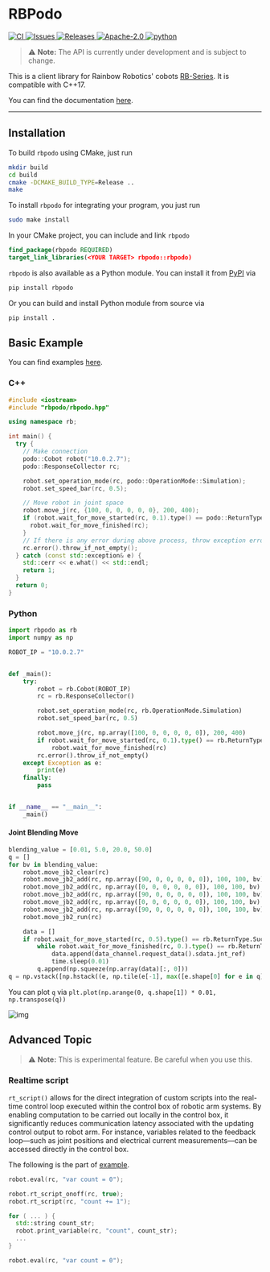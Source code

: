 # RBPodo

<p>
<a href="https://github.com/RainbowRobotics/rbpodo/actions">
<img src="https://img.shields.io/github/actions/workflow/status/RainbowRobotics/rbpodo/release.yml" alt="CI">
</a>
<a href="https://github.com/RainbowRobotics/rbpodo/issues">
<img src="https://img.shields.io/github/issues/RainbowRobotics/rbpodo" alt="Issues">
</a>
<a href="https://github.com/RainbowRobotics/rbpodo/releases">
<img src="https://img.shields.io/github/v/release/RainbowRobotics/rbpodo" alt="Releases">
</a>
<a href="https://github.com/RainbowRobotics/rbpodo/blob/main/LICENSE">
<img src="https://img.shields.io/github/license/RainbowRobotics/rbpodo" alt="Apache-2.0">
</a>
<a href="https://github.com/RainbowRobotics/rbpodo/blob/main/LICENSE">
<img src="https://img.shields.io/pypi/pyversions/rbpodo" alt="python">
</a>
</p>

> :warning: **Note:** The API is currently under development and is subject to change.

This is a client library for Rainbow Robotics' cobots [RB-Series](https://www.rainbow-robotics.com/en_rb). It is
compatible with C++17.

You can find the documentation [here](./docs/overview.md).

---

## Installation

To build ``rbpodo`` using CMake, just run

```bash
mkdir build
cd build
cmake -DCMAKE_BUILD_TYPE=Release ..
make
```

To install ``rbpodo`` for integrating your program, you just run

```bash
sudo make install
```

In your CMake project, you can include and link ``rbpodo``

```cmake
find_package(rbpodo REQUIRED)
target_link_libraries(<YOUR TARGET> rbpodo::rbpodo)
```

``rbpodo`` is also available as a Python module. You can install it from [PyPI](https://pypi.org/project/rbpodo/) via

```bash
pip install rbpodo
```

Or you can build and install Python module from source via

```bash
pip install .
```

## Basic Example

You can find examples [here](./examples/README.md).

### C++

```c++
#include <iostream>
#include "rbpodo/rbpodo.hpp"

using namespace rb;

int main() {
  try {
    // Make connection
    podo::Cobot robot("10.0.2.7");
    podo::ResponseCollector rc;

    robot.set_operation_mode(rc, podo::OperationMode::Simulation);
    robot.set_speed_bar(rc, 0.5);

    // Move robot in joint space
    robot.move_j(rc, {100, 0, 0, 0, 0, 0}, 200, 400);
    if (robot.wait_for_move_started(rc, 0.1).type() == podo::ReturnType::Success) {
      robot.wait_for_move_finished(rc);
    }
    // If there is any error during above process, throw exception error
    rc.error().throw_if_not_empty();
  } catch (const std::exception& e) {
    std::cerr << e.what() << std::endl;
    return 1;
  }
  return 0;
}
```

### Python

```python
import rbpodo as rb
import numpy as np

ROBOT_IP = "10.0.2.7"


def _main():
    try:
        robot = rb.Cobot(ROBOT_IP)
        rc = rb.ResponseCollector()

        robot.set_operation_mode(rc, rb.OperationMode.Simulation)
        robot.set_speed_bar(rc, 0.5)

        robot.move_j(rc, np.array([100, 0, 0, 0, 0, 0]), 200, 400)
        if robot.wait_for_move_started(rc, 0.1).type() == rb.ReturnType.Success:
            robot.wait_for_move_finished(rc)
        rc.error().throw_if_not_empty()
    except Exception as e:
        print(e)
    finally:
        pass


if __name__ == "__main__":
    _main()
```

#### Joint Blending Move

```python
blending_value = [0.01, 5.0, 20.0, 50.0]
q = []
for bv in blending_value:
    robot.move_jb2_clear(rc)
    robot.move_jb2_add(rc, np.array([90, 0, 0, 0, 0, 0]), 100, 100, bv)
    robot.move_jb2_add(rc, np.array([0, 0, 0, 0, 0, 0]), 100, 100, bv)
    robot.move_jb2_add(rc, np.array([90, 0, 0, 0, 0, 0]), 100, 100, bv)
    robot.move_jb2_add(rc, np.array([0, 0, 0, 0, 0, 0]), 100, 100, bv)
    robot.move_jb2_add(rc, np.array([90, 0, 0, 0, 0, 0]), 100, 100, bv)
    robot.move_jb2_run(rc)

    data = []
    if robot.wait_for_move_started(rc, 0.5).type() == rb.ReturnType.Success:
        while robot.wait_for_move_finished(rc, 0.).type() == rb.ReturnType.Timeout:
            data.append(data_channel.request_data().sdata.jnt_ref)
            time.sleep(0.01)
        q.append(np.squeeze(np.array(data)[:, 0]))
q = np.vstack([np.hstack((e, np.tile(e[-1], max([e.shape[0] for e in q]) - e.shape[0]))) for e in q])
```

You can plot ``q`` via ``plt.plot(np.arange(0, q.shape[1]) * 0.01, np.transpose(q))``

![img](./docs/res/move_jb2.png)

## Advanced Topic

> :warning: **Note:** This is experimental feature. Be careful when you use this.



### Realtime script

``rt_script()`` allows for the direct integration of custom scripts into the real-time control loop executed within the
control box of robotic arm systems. By enabling computation to be carried out locally in the control box, it
significantly reduces communication latency associated with the updating control output to robot arm.
For instance, variables related to the feedback loop—such as joint positions and electrical current measurements—can be
accessed directly in the control box. 

The following is the part of [example](./examples/rt_script.cpp).
```c++
robot.eval(rc, "var count = 0");

robot.rt_script_onoff(rc, true);
robot.rt_script(rc, "count += 1");

for ( ... ) {
  std::string count_str;
  robot.print_variable(rc, "count", count_str);
  ...
}

robot.eval(rc, "var count = 0");
```
